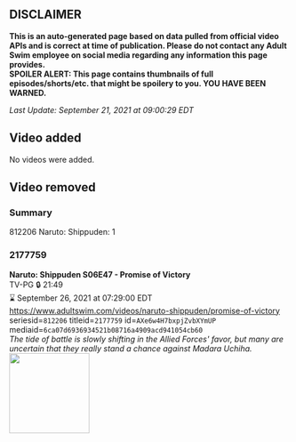 ## DISCLAIMER
**This is an auto-generated page based on data pulled from official video APIs and is correct at time of publication. Please do not contact any Adult Swim employee on social media regarding any information this page provides.**  
**SPOILER ALERT: This page contains thumbnails of full episodes/shorts/etc. that might be spoilery to you. YOU HAVE BEEN WARNED.**  

_Last Update: September 21, 2021 at 09:00:29 EDT_
## Video added
No videos were added.  
## Video removed
### Summary
812206 Naruto: Shippuden: 1  
### 2177759
**Naruto: Shippuden S06E47 - Promise of Victory**  
TV-PG 🔒 21:49  
⌛ September 26, 2021 at 07:29:00 EDT  
https://www.adultswim.com/videos/naruto-shippuden/promise-of-victory  
seriesid=`812206` titleid=`2177759` id=`AXe6w4H7bxpjZvbXYmUP` mediaid=`6ca07d6936934521b08716a4909acd941054cb60`  
_The tide of battle is slowly shifting in the Allied Forces' favor, but many are uncertain that they really stand a chance against Madara Uchiha._  
<a href="https://media.cdn.adultswim.com/uploads/20210219/thumbnails/2_21219948281-NarutoShippuden_330_PromiseOfVictory.jpg"><img src="https://media.cdn.adultswim.com/uploads/20210219/thumbnails/2_21219948281-NarutoShippuden_330_PromiseOfVictory.jpg" height="144px" /></a>
